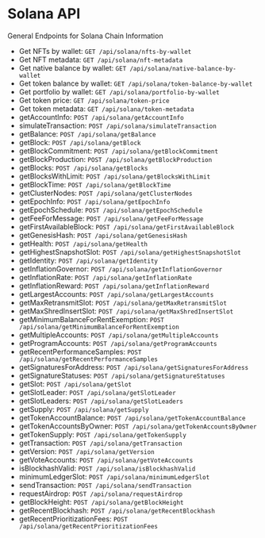 # Solana API
General Endpoints for Solana Chain Information

* Get NFTs by wallet: `GET /api/solana/nfts-by-wallet`
* Get NFT metadata: `GET /api/solana/nft-metadata`
* Get native balance by wallet: `GET /api/solana/native-balance-by-wallet`
* Get token balance by wallet: `GET /api/solana/token-balance-by-wallet`
* Get portfolio by wallet: `GET /api/solana/portfolio-by-wallet`
* Get token price: `GET /api/solana/token-price`
* Get token metadata: `GET /api/solana/token-metadata`
* getAccountInfo: `POST /api/solana/getAccountInfo`
* simulateTransaction: `POST /api/solana/simulateTransaction`
* getBalance: `POST /api/solana/getBalance`
* getBlock: `POST /api/solana/getBlock`
* getBlockCommitment: `POST /api/solana/getBlockCommitment`
* getBlockProduction: `POST /api/solana/getBlockProduction`
* getBlocks: `POST /api/solana/getBlocks`
* getBlocksWithLimit: `POST /api/solana/getBlocksWithLimit`
* getBlockTime: `POST /api/solana/getBlockTime`
* getClusterNodes: `POST /api/solana/getClusterNodes`
* getEpochInfo: `POST /api/solana/getEpochInfo`
* getEpochSchedule: `POST /api/solana/getEpochSchedule`
* getFeeForMessage: `POST /api/solana/getFeeForMessage`
* getFirstAvailableBlock: `POST /api/solana/getFirstAvailableBlock`
* getGenesisHash: `POST /api/solana/getGenesisHash`
* getHealth: `POST /api/solana/getHealth`
* getHighestSnapshotSlot: `POST /api/solana/getHighestSnapshotSlot`
* getIdentity: `POST /api/solana/getIdentity`
* getInflationGovernor: `POST /api/solana/getInflationGovernor`
* getInflationRate: `POST /api/solana/getInflationRate`
* getInflationReward: `POST /api/solana/getInflationReward`
* getLargestAccounts: `POST /api/solana/getLargestAccounts`
* getMaxRetransmitSlot: `POST /api/solana/getMaxRetransmitSlot`
* getMaxShredInsertSlot: `POST /api/solana/getMaxShredInsertSlot`
* getMinimumBalanceForRentExemption: `POST /api/solana/getMinimumBalanceForRentExemption`
* getMultipleAccounts: `POST /api/solana/getMultipleAccounts`
* getProgramAccounts: `POST /api/solana/getProgramAccounts`
* getRecentPerformanceSamples: `POST /api/solana/getRecentPerformanceSamples`
* getSignaturesForAddress: `POST /api/solana/getSignaturesForAddress`
* getSignatureStatuses: `POST /api/solana/getSignatureStatuses`
* getSlot: `POST /api/solana/getSlot`
* getSlotLeader: `POST /api/solana/getSlotLeader`
* getSlotLeaders: `POST /api/solana/getSlotLeaders`
* getSupply: `POST /api/solana/getSupply`
* getTokenAccountBalance: `POST /api/solana/getTokenAccountBalance`
* getTokenAccountsByOwner: `POST /api/solana/getTokenAccountsByOwner`
* getTokenSupply: `POST /api/solana/getTokenSupply`
* getTransaction: `POST /api/solana/getTransaction`
* getVersion: `POST /api/solana/getVersion`
* getVoteAccounts: `POST /api/solana/getVoteAccounts`
* isBlockhashValid: `POST /api/solana/isBlockhashValid`
* minimumLedgerSlot: `POST /api/solana/minimumLedgerSlot`
* sendTransaction: `POST /api/solana/sendTransaction`
* requestAirdrop: `POST /api/solana/requestAirdrop`
* getBlockHeight: `POST /api/solana/getBlockHeight`
* getRecentBlockhash: `POST /api/solana/getRecentBlockhash`
* getRecentPrioritizationFees: `POST /api/solana/getRecentPrioritizationFees`
